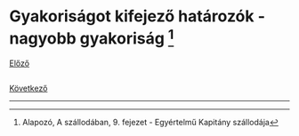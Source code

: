 # Gyakoriságot kifejező határozók - nagyobb gyakoriság [^1]

[Előző](5.md)

![]()



[Következő](7.md)

---
[^1]: Alapozó, A szállodában, 9. fejezet - Egyértelmű Kapitány szállodája